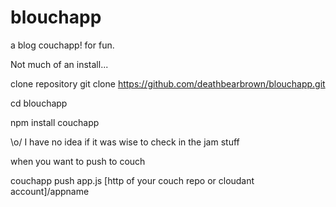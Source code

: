 blouchapp
=========

a blog couchapp!  for fun.

Not much of an install...

clone repository
git clone https://github.com/deathbearbrown/blouchapp.git

cd blouchapp

npm install couchapp



\o/ I have no idea if it was wise to check in the jam stuff


when you want to push to couch

couchapp push app.js [http of your couch repo or cloudant account]/appname
